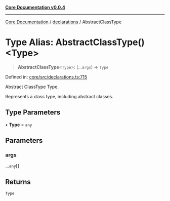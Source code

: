 [**Core Documentation v0.0.4**](../../README.md)

***

[Core Documentation](../../modules.md) / [declarations](../README.md) / AbstractClassType

# Type Alias: AbstractClassType()\<Type\>

> **AbstractClassType**\<`Type`\>: (...`args`) => `Type`

Defined in: [core/src/declarations.ts:715](https://github.com/stonemjs/core/blob/8c14a336c794eb98d8513b950cb1c2786962eaaf/src/declarations.ts#L715)

Abstract ClassType Type.

Represents a class type, including abstract classes.

## Type Parameters

• **Type** = `any`

## Parameters

### args

...`any`[]

## Returns

`Type`
